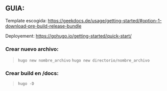 ## GUIA:

Template escogida:
https://geekdocs.de/usage/getting-started/#option-1-download-pre-build-release-bundle

Deployement:
https://gohugo.io/getting-started/quick-start/

### Crear nuevo archivo:
> `hugo new nombre_archivo`
> `hugo new directorio/nombre_archivo`

### Crear build en /docs:
> `hugo -D`
